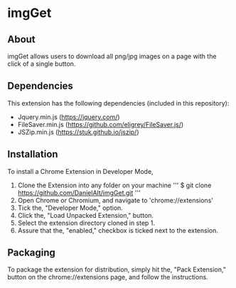 # imgGet

## About

imgGet allows users to download all png/jpg images on a page with the click of a single button. 

## Dependencies

This extension has the following dependencies (included in this repository): 

- Jquery.min.js (https://jquery.com/)
- FileSaver.min.js (https://github.com/eligrey/FileSaver.js/)
- JSZip.min.js (https://stuk.github.io/jszip/)

## Installation

To install a Chrome Extension in Developer Mode, 

1. Clone the Extension into any folder on your machine
'''
    $ git clone https://github.com/DanielAlt/imgGet.git
'''
2. Open Chrome or Chromium, and navigate to 'chrome://extensions'
3. Tick the, "Developer Mode," option. 
4. Click the, "Load Unpacked Extension," button.
5. Select the extension directory cloned in step 1. 
6. Assure that the, "enabled," checkbox is ticked next to the extension.

## Packaging

To package the extension for distribution, simply hit the, "Pack Extension," button on the chrome://extensions page, and follow the instructions. 
